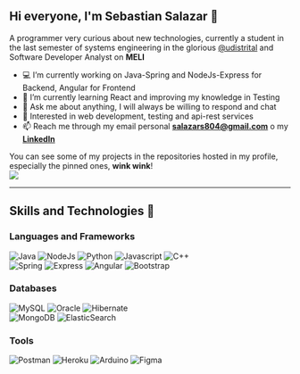 ## Hi everyone, I'm Sebastian Salazar  👋 

A programmer very curious about new technologies, currently a student in the last semester of systems engineering in the glorious [@udistrital](https://github.com/udistrital) and Software Developer Analyst on **MELI**

- 💻 I’m currently working on Java-Spring and NodeJs-Express for Backend, Angular for Frontend
- 🌱 I’m currently learning React and improving my knowledge in Testing
- 💬 Ask me about anything, I will always be willing to respond and chat
- 👀 Interested in web development, testing and api-rest services
- 📫 Reach me through my email personal **salazars804@gmail.com** o my [**Linkedln**](https://www.linkedin.com/in/sebsalazari/)

You can see some of my projects in the repositories hosted in my profile, especially the pinned ones, **wink wink**!
<br>
![](http://estruyf-github.azurewebsites.net/api/VisitorHit?user=SebSalazar&repo=SebSalazar&countColorcountColor&countColor=%234ea94b)
***

## Skills and Technologies 🔧

### Languages and Frameworks
<img alt="Java" src="https://img.shields.io/badge/java%20-%23DC322F.svg?&style=for-the-badge&logo=java&logoColor=white"/> <img alt="NodeJs" src="https://img.shields.io/badge/nodejs-%2334AA53.svg?&style=for-the-badge&logo=node.js&logoColor=white"/> <img alt="Python" src="https://img.shields.io/badge/Python-%23FABC04.svg?&style=for-the-badge&logo=python&logoColor=black"/> <img alt="Javascript" src="https://img.shields.io/badge/javascript%20-%23323330.svg?&style=for-the-badge&logo=javascript&logoColor=yellow"/> <img alt="C++" src="https://img.shields.io/badge/C++%20-%2300599C.svg?&style=for-the-badge&logo=c%2B%2B&logoColor=white"/> 
<br>
<img alt="Spring" src="https://img.shields.io/badge/Spring%20-%236DB33F.svg?&style=for-the-badge&logo=spring&logoColor=white"/> <img alt="Express" src="https://img.shields.io/badge/Express%20-%2335495E.svg?&style=for-the-badge&logo=express&logoColor=green"/> <img alt="Angular" src="https://img.shields.io/badge/Angular%20-%23DD0031.svg?&style=for-the-badge&logo=angular&logoColor=white"/> <img alt="Bootstrap" src="https://img.shields.io/badge/bootstrap%20-%23563D7C.svg?&style=for-the-badge&logo=bootstrap&logoColor=white"/> 

### Databases 
<img alt="MySQL" src="https://img.shields.io/badge/mysql-%230175C2.svg?&style=for-the-badge&logo=mysql&logoColor=white"/> <img alt="Oracle" src ="https://img.shields.io/badge/oracle%20-%23F00000.svg?&style=for-the-badge&logo=oracle&logoColor=white" /> <img alt="Hibernate" src ="https://img.shields.io/badge/Hibernate-%239E9774.svg?&style=for-the-badge&logo=hibernate&logoColor=gray"/>
<br>
<img alt="MongoDB" src ="https://img.shields.io/badge/MongoDB-%234ea94b.svg?&style=for-the-badge&logo=mongodb&logoColor=white"/> <img alt="ElasticSearch" src ="https://img.shields.io/badge/elasticsearch-%23FCCD34.svg?&style=for-the-badge&logo=elasticsearch&logoColor=black"/> 

### Tools 
<img alt="Postman" src="https://img.shields.io/badge/Postman-%23FA7343.svg?&style=for-the-badge&logo=postman&logoColor=white"/> <img alt="Heroku" src ="https://img.shields.io/badge/Heroku%20-%23663399.svg?&style=for-the-badge&logo=heroku&logoColor=white" /> <img alt="Arduino" src ="https://img.shields.io/badge/Arduino%20-%23000000.svg?&style=for-the-badge&logo=arduino&logoColor=blue" /> <img alt="Figma" src ="https://img.shields.io/badge/Figma-%2338B2AC.svg?&style=for-the-badge&logo=figma&logoColor=white"/>
